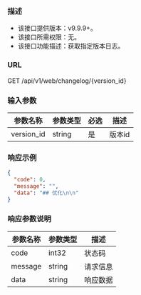 ### 描述

- 该接口提供版本：v9.9.9+。
- 该接口所需权限：无。
- 该接口功能描述：获取指定版本日志。

### URL

GET /api/v1/web/changelog/{version_id}


### 输入参数

| 参数名称       | 参数类型   | 必选 | 描述   |
|------------|--------|----|------|
| version_id | string | 是  | 版本id |


### 响应示例

```json
{
  "code": 0,
  "message": "",
  "data": "## 优化\n\n"
}
```

### 响应参数说明

| 参数名称    | 参数类型   | 描述   |
|---------|--------|------|
| code    | int32  | 状态码  |
| message | string | 请求信息 |
| data    | string | 响应数据 |